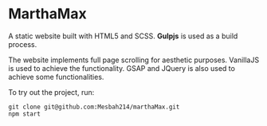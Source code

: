 # MarthaMax

A static website built with HTML5 and SCSS. **Gulpjs** is used as a build process.

The website implements full page scrolling for aesthetic purposes. VanillaJS is used to achieve the functionality. GSAP and JQuery is also used to achieve some functionalities.

To try out the project, run:

```shell
git clone git@github.com:Mesbah214/marthaMax.git
npm start
```